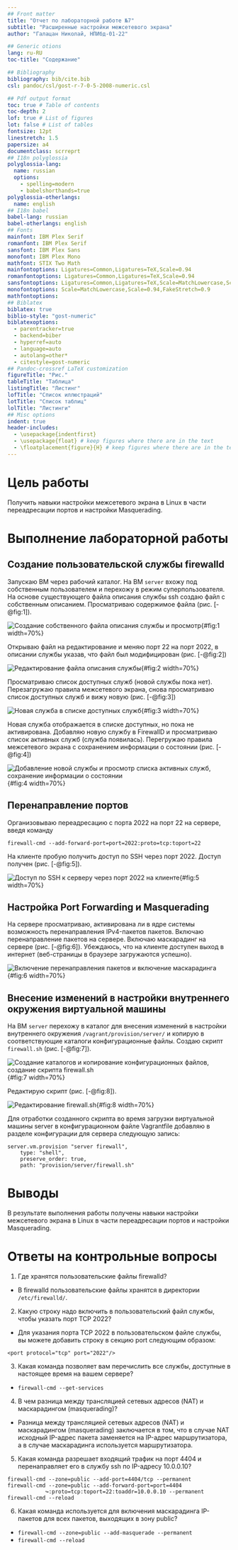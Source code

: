 ```yaml
---
## Front matter
title: "Отчет по лабораторной работе №7"
subtitle: "Расширенные настройки межсетевого экрана"
author: "Галацан Николай, НПИбд-01-22"

## Generic otions
lang: ru-RU
toc-title: "Содержание"

## Bibliography
bibliography: bib/cite.bib
csl: pandoc/csl/gost-r-7-0-5-2008-numeric.csl

## Pdf output format
toc: true # Table of contents
toc-depth: 2
lof: true # List of figures
lot: false # List of tables
fontsize: 12pt
linestretch: 1.5
papersize: a4
documentclass: scrreprt
## I18n polyglossia
polyglossia-lang:
  name: russian
  options:
	- spelling=modern
	- babelshorthands=true
polyglossia-otherlangs:
  name: english
## I18n babel
babel-lang: russian
babel-otherlangs: english
## Fonts
mainfont: IBM Plex Serif
romanfont: IBM Plex Serif
sansfont: IBM Plex Sans
monofont: IBM Plex Mono
mathfont: STIX Two Math
mainfontoptions: Ligatures=Common,Ligatures=TeX,Scale=0.94
romanfontoptions: Ligatures=Common,Ligatures=TeX,Scale=0.94
sansfontoptions: Ligatures=Common,Ligatures=TeX,Scale=MatchLowercase,Scale=0.94
monofontoptions: Scale=MatchLowercase,Scale=0.94,FakeStretch=0.9
mathfontoptions:
## Biblatex
biblatex: true
biblio-style: "gost-numeric"
biblatexoptions:
  - parentracker=true
  - backend=biber
  - hyperref=auto
  - language=auto
  - autolang=other*
  - citestyle=gost-numeric
## Pandoc-crossref LaTeX customization
figureTitle: "Рис."
tableTitle: "Таблица"
listingTitle: "Листинг"
lofTitle: "Список иллюстраций"
lotTitle: "Список таблиц"
lolTitle: "Листинги"
## Misc options
indent: true
header-includes:
  - \usepackage{indentfirst}
  - \usepackage{float} # keep figures where there are in the text
  - \floatplacement{figure}{H} # keep figures where there are in the text
---
```


# Цель работы

Получить навыки настройки межсетевого экрана в Linux в части переадресации
портов и настройки Masquerading.


# Выполнение лабораторной работы

## Создание пользовательской службы firewalld

Запускаю ВМ через рабочий каталог. На ВМ `server` вхожу под собственным пользователем и перехожу в режим суперпользователя.  На основе существующего файла описания службы ssh создаю файл с собственным
описанием. Просматриваю содержимое файла (рис. [-@fig:1]).

![Создание собственного файла описания службы и просмотр](image/1.png){#fig:1 width=70%}

Открываю файл на редактирование и меняю порт 22 на порт 2022, в описании службы указав, что файл был модифицирован (рис. [-@fig:2])

![Редактирование файла описания службы](image/2.png){#fig:2 width=70%}

Просматриваю список доступных служб (новой службы пока нет). Перезагружаю правила межсетевого экрана, снова просматриваю список доступных служб и вижу новую (рис. [-@fig:3])

![Новая служба в списке доступных служб](image/3.png){#fig:3 width=70%}

Новая служба отображается в списке доступных, но пока не активирована. Добавляю новую службу в FirewallD и просматриваю список активных служб (служба появилась). Перегружаю правила межсетевого
экрана с сохранением информации о состоянии (рис. [-@fig:4])

![Добавление новой службы и просмотр списка активных служб, сохранение информации о состоянии](image/4.png){#fig:4 width=70%}

##  Перенаправление портов

Организовываю переадресацию с порта 2022 на порт 22 на сервере, введя команду 

`firewall-cmd --add-forward-port=port=2022:proto=tcp:toport=22` 

На клиенте пробую получить доступ по SSH через порт 2022. Доступ получен (рис. [-@fig:5]). 

![Доступ по SSH к серверу через порт 2022 на клиенте](image/5.png){#fig:5 width=70%}

## Настройка Port Forwarding и Masquerading

На сервере просматриваю, активирована ли в ядре системы возможность перенаправления IPv4-пакетов пакетов. Включаю перенаправление пакетов на сервере. Включаю маскарадинг на сервере (рис. [-@fig:6]). Убеждаюсь, что на клиенте доступен выход в интернет (веб-страницы в браузере загружаются успешно).

![Включение перенаправления пакетов и включение маскарадинга](image/6.png){#fig:6 width=70%}


## Внесение изменений в настройки внутреннего окружения виртуальной машины

На ВМ `server` перехожу в каталог для внесения изменений в настройки внутреннего окружения `/vagrant/provision/server/` и копирую в соответствующие каталоги конфигурационные файлы. Создаю скрипт `firewall.sh` (рис. [-@fig:7]). 

![Создание каталогов и копирование конфигурационных файлов, создание скрипта firewall.sh](image/7.png){#fig:7 width=70%}


Редактирую скрипт (рис. [-@fig:8]).

![Редактирование `firewall.sh`](image/8.png){#fig:8 width=70%}

Для отработки созданного скрипта во время загрузки виртуальной машины server
в конфигурационном файле Vagrantfile добавляю в разделе конфигурации для сервера следующую запись:

```
server.vm.provision "server firewall",
	type: "shell",
	preserve_order: true,
	path: "provision/server/firewall.sh"
```

# Выводы

В результате выполнения работы получены навыки настройки межсетевого экрана в Linux в части переадресации
портов и настройки Masquerading.

# Ответы на контрольные вопросы

1. Где хранятся пользовательские файлы firewalld? 

- В firewalld пользовательские файлы хранятся в директории `/etc/firewalld/`.

2. Какую строку надо включить в пользовательский файл службы, чтобы указать порт TCP 2022? 

- Для указания порта TCP 2022 в пользовательском файле службы, вы можете добавить строку в секцию port следующим образом:

`<port protocol="tcp" port="2022"/>`

3. Какая команда позволяет вам перечислить все службы, доступные в
настоящее время на вашем сервере? 

- `firewall-cmd --get-services`

4. В чем разница между трансляцией сетевых адресов (NAT) и
маскарадингом (masquerading)? 

- Разница между трансляцией
сетевых адресов (NAT) и маскарадингом (masquerading)
заключается в том, что в случае NAT исходный IP-адрес пакета
заменяется на IP-адрес маршрутизатора, а в случае маскарадинга используется маршрутизатора.

5. Какая команда разрешает входящий трафик на порт 4404 и
перенаправляет его в службу ssh по IP-адресу 10.0.0.10? 

```
firewall-cmd --zone=public --add-port=4404/tcp --permanent
firewall-cmd --zone=public --add-forward-port=port=4404
            ↪:proto=tcp:toport=22:toaddr=10.0.0.10 --permanent
firewall-cmd --reload
```

6. Какая команда используется для включения маcкарадинга IP-
пакетов для всех пакетов, выходящих в зону public? 

- `firewall-cmd --zone=public --add-masquerade --permanent`
- `firewall-cmd --reload`


